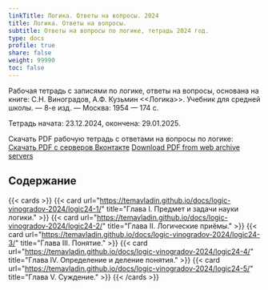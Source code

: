 ```yaml
---
linkTitle: Логика. Ответы на вопросы. 2024
title: Логика. Ответы на вопросы.
subtitle: Ответы на вопросы по логике, тетрадь 2024 год.
type: docs
profile: true
share: false
weight: 99990
toc: false
---
```


Рабочая тетрадь с записями по логике, ответы на вопросы, основана на книге: С.Н. Виноградов, А.Ф. Кузьмин <<Логика>>. Учебник для средней школы. — 8-е изд. — Москва: 1954 — 174 c.

Тетрадь начата: 23.12.2024, окончена: 29.01.2025.

Скачать PDF рабочую тетрадь с ответами на вопросы по логике: [Скачать PDF с серверов Вконтакте](https://vk.com/doc-228086099_684103229) [Download PDF from web archive servers](https://ia800808.us.archive.org/34/items/logika-vladin-1-2025/Logika_Vladin_1_2025.pdf)

## Содержание

{{< cards >}}
  {{< card url="https://temavladin.github.io/docs/logic-vinogradov-2024/logic24-1/" title="Глава I. Предмет и задачи науки логики." >}}
  {{< card url="https://temavladin.github.io/docs/logic-vinogradov-2024/logic24-2/" title="Глава II. Логические приёмы." >}}
  {{< card url="https://temavladin.github.io/docs/logic-vinogradov-2024/logic24-3/" title="Глава III. Понятие." >}}
  {{< card url="https://temavladin.github.io/docs/logic-vinogradov-2024/logic24-4/" title="Глава IV. Определение и деление понятия." >}}
  {{< card url="https://temavladin.github.io/docs/logic-vinogradov-2024/logic24-5/" title="Глава V. Суждение." >}}
{{< /cards >}}
